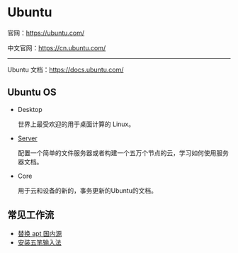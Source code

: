 # Ubuntu

官网：https://ubuntu.com/

中文官网：https://cn.ubuntu.com/

***

Ubuntu 文档：https://docs.ubuntu.com/

## Ubuntu OS

* Desktop

  世界上最受欢迎的用于桌面计算的 Linux。

* [Server](运行维护/Ubuntu/Server/)

  配置一个简单的文件服务器或者构建一个五万个节点的云，学习如何使用服务器文档。

* Core

  用于云和设备的新的，事务更新的Ubuntu的文档。

## 常见工作流

* [替换 apt 国内源](运行维护/Ubuntu/常见工作流/更新apt源.md)
* [安装五笔输入法](运行维护/Ubuntu/常见工作流/安装五笔输入法.md)

